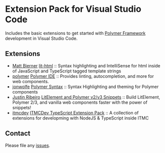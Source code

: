 # Extension Pack for Visual Studio Code

Includes the basic extensions to get started with [Polymer Framework](https://www.polymer-project.org) development in Visual Studio Code.

## Extensions

<!-- +Extensions -->
* [Matt Bierner](https://marketplace.visualstudio.com/publishers/bierner) [lit-html](https://marketplace.visualstudio.com/items?itemName=bierner.lit-html) :: Syntax highlighting and IntelliSense for html inside of JavaScript and TypeScript tagged template strings
* [polymer](https://marketplace.visualstudio.com/publishers/polymer) [Polymer IDE](https://marketplace.visualstudio.com/items?itemName=polymer.polymer-ide) :: Provides linting, autocompletion, and more for web components.
* [jonwolfe](https://marketplace.visualstudio.com/publishers/jonwolfe) [Polymer Syntax](https://marketplace.visualstudio.com/items?itemName=jonwolfe.language-polymer) :: Syntax Highlighting and theming for Polymer components
* [Justin Ribeiro](https://marketplace.visualstudio.com/publishers/justinribeiro) [LitElement and Polymer v2/v3 Snippets](https://marketplace.visualstudio.com/items?itemName=justinribeiro.Polymer2Snippets) :: Build LitElement, Polymer 2/3, and vanilla web components faster with the power of snippets!
* [itmcdev](https://marketplace.visualstudio.com/publishers/itmcdev) [ITMCDev TypeScript Extension Pack](https://marketplace.visualstudio.com/items?itemName=itmcdev.node-typescript-extension-pack) :: A collection of extensions for developming with NodeJS & TypeScript inside ITMC
<!-- -Extensions -->

## Contact

Please file any [issues](https://github.com/itmcdev/vscode-extensions/issues).
